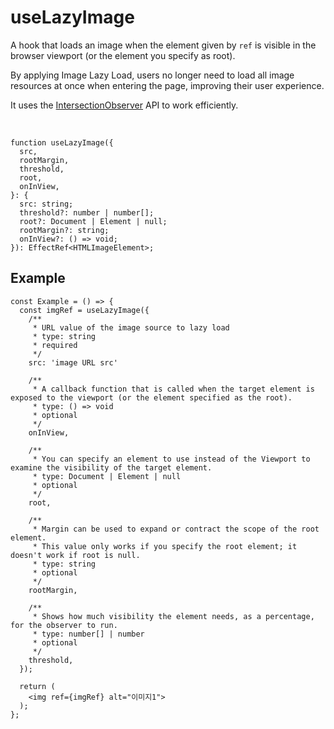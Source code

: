 # useLazyImage

A hook that loads an image when the element given by `ref` is visible in the browser viewport (or the element you specify as root).

By applying Image Lazy Load, users no longer need to load all image resources at once when entering the page, improving their user experience.

It uses the [IntersectionObserver](https://developer.mozilla.org/ko/docs/Web/API/Intersection_Observer_API) API to work efficiently.

<br />

```tsx
function useLazyImage({
  src,
  rootMargin,
  threshold,
  root,
  onInView,
}: {
  src: string;
  threshold?: number | number[];
  root?: Document | Element | null;
  rootMargin?: string;
  onInView?: () => void;
}): EffectRef<HTMLImageElement>;
```

## Example

```tsx
const Example = () => {
  const imgRef = useLazyImage({
    /**
     * URL value of the image source to lazy load
     * type: string
     * required
     */
    src: 'image URL src'

    /**
     * A callback function that is called when the target element is exposed to the viewport (or the element specified as the root).
     * type: () => void
     * optional
     */
    onInView,

    /**
     * You can specify an element to use instead of the Viewport to examine the visibility of the target element.
     * type: Document | Element | null
     * optional
     */
    root,

    /**
     * Margin can be used to expand or contract the scope of the root element.
     * This value only works if you specify the root element; it doesn't work if root is null.
     * type: string
     * optional
     */
    rootMargin,

    /**
     * Shows how much visibility the element needs, as a percentage, for the observer to run.
     * type: number[] | number
     * optional
     */
    threshold,
  });

  return (
    <img ref={imgRef} alt="이미지1">
  );
};
```
